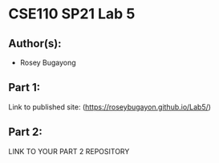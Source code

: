 # CSE110 SP21 Lab 5

## Author(s):
- Rosey Bugayong

## Part 1:

Link to published site: (https://roseybugayon.github.io/Lab5/)

## Part 2:

LINK TO YOUR PART 2 REPOSITORY